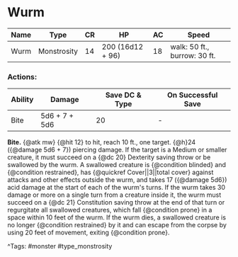 # Wurm

| Name | Type | CR | HP | AC | Speed |
|------|------|----|----|----|-------|
| Wurm | Monstrosity | 14 | 200 (16d12 + 96) | 18 | walk: 50 ft., burrow: 30 ft. |

### Actions:

| Ability | Damage | Save DC & Type | On Successful Save |
|---------|--------|----------------|--------------------|
| Bite | 5d6 + 7 + 5d6 | 20 | - |


**Bite.** {@atk mw} {@hit 12} to hit, reach 10 ft., one target. {@h}24 ({@damage 5d6 + 7}) piercing damage. If the target is a Medium or smaller creature, it must succeed on a {@dc 20} Dexterity saving throw or be swallowed by the wurm. A swallowed creature is {@condition blinded} and {@condition restrained}, has {@quickref Cover||3||total cover} against attacks and other effects outside the wurm, and takes 17 ({@damage 5d6}) acid damage at the start of each of the wurm's turns. If the wurm takes 30 damage or more on a single turn from a creature inside it, the wurm must succeed on a {@dc 21} Constitution saving throw at the end of that turn or regurgitate all swallowed creatures, which fall {@condition prone} in a space within 10 feet of the wurm. If the wurm dies, a swallowed creature is no longer {@condition restrained} by it and can escape from the corpse by using 20 feet of movement, exiting {@condition prone}.

^Tags: #monster #type_monstrosity